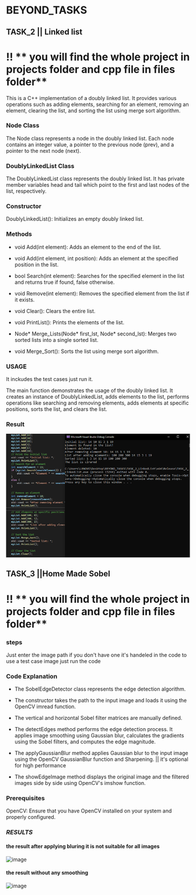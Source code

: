 # BEYOND_TASKS
## TASK_2 || Linked list 

# !! ** you will find the whole project in projects folder and cpp file in files folder**

This is a C++ implementation of a doubly linked list. It provides various operations such as adding elements, searching for an element, removing an element, clearing the list, and sorting the list using merge sort algorithm.

### **Node Class**
The Node class represents a node in the doubly linked list. Each node contains an integer value, a pointer to the previous node (prev), and a pointer to the next node (next).

### **DoublyLinkedList Class**
The DoublyLinkedList class represents the doubly linked list. It has private member variables head and tail which point to the first and last nodes of the list, respectively.

### Constructor

DoublyLinkedList(): Initializes an empty doubly linked list.

### Methods

- void Add(int element): Adds an element to the end of the list.

- void Add(int element, int position): Adds an element at the specified position in the list.
- bool Search(int element): Searches for the specified element in the list and returns true if found, false otherwise.
- void Remove(int element): Removes the specified element from the list if it exists.
- void Clear(): Clears the entire list.
- void PrintList(): Prints the elements of the list.
- Node* Merge_Lists(Node* first_lst, Node* second_lst): Merges two sorted lists into a single sorted list.
- void Merge_Sort(): Sorts the list using merge sort algorithm.
### **USAGE**
It inckudes the test cases just run it.

The main function demonstrates the usage of the doubly linked list. It creates an instance of DoublyLinkedList, adds elements to the list, performs operations like searching and removing elements, adds elements at specific positions, sorts the list, and clears the list.
### **Result**
![image](https://github.com/FatimaMHelmy/BEYOND/blob/master/images/test_case_TASK2.png)

## TASK_3 ||Home Made Sobel 

# !! ** you will find the whole project in projects folder and cpp file in files folder**

### **steps**

Just enter the image path if you don't have one it's handeled in the code to use a test case image just run the code

### **Code Explanation**

- The SobelEdgeDetector class represents the edge detection algorithm.

- The constructor takes the path to the input image and loads it using the OpenCV imread function.

- The vertical and horizontal Sobel filter matrices are manually defined.

- The detectEdges method performs the edge detection process. It applies image smoothing using Gaussian blur, calculates the gradients using the Sobel filters, and computes the edge magnitude.

- The applyGaussianBlur method applies Gaussian blur to the input image using the OpenCV GaussianBlur function and Sharpening. || it's optional for high performance 

- The showEdgeImage method displays the original image and the filtered images side by side using OpenCV's imshow function.

### **Prerequisites**

OpenCV: Ensure that you have OpenCV installed on your system and properly configured.

### *RESULTS*

#### the result after applying bluring it is not suitable for all images 

![image](https://github.com/FatimaMHelmy/BEYOND/assets/84232181/1b673bb3-ee86-481e-96b2-fc4f0d710f48)

#### the result without any smoothing 

![image](https://github.com/FatimaMHelmy/BEYOND/assets/84232181/10793730-1732-4a35-8b6c-080bc2e08300)


